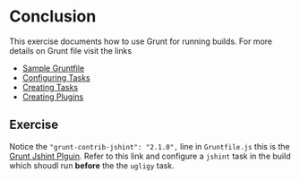 # Conclusion

This exercise documents how to use Grunt for running builds. For more details on Grunt file visit the links 

- [Sample Gruntfile](https://gruntjs.com/sample-gruntfile)
- [Configuring Tasks](https://gruntjs.com/configuring-tasks)
- [Creating Tasks](https://gruntjs.com/creating-tasks)
- [Creating Plugins](https://gruntjs.com/creating-plugins)

## Exercise

Notice the `"grunt-contrib-jshint": "2.1.0",` line in `Gruntfile.js` this is the [Grunt Jshint Plguin](https://github.com/gruntjs/grunt-contrib-jshint). Refer to this link and configure a `jshint` task in the build which shoudl run **before** the the `ugligy` task.